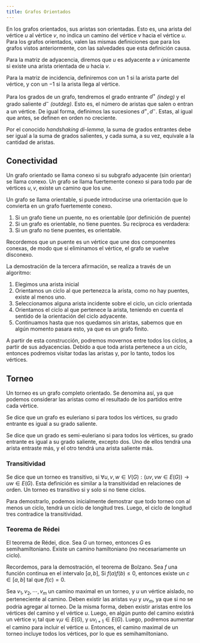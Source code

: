```yaml
---
title: Grafos Orientados
---
```


En los grafos orientados, sus aristas son orientadas. Esto es, una arista del vértice $u$ al vértice $v$, no indica un camino del vértice $v$ hacia el vértice $u$. Para los grafos orientados, valen las mismas definiciones que para los grafos vistos anteriormente, con las salvedades que esta definición causa.

Para la matriz de adyacencia, diremos que $u$ es adyacente a $v$ únicamente si existe una arista orientada de $u$ hacia $v$.

Para la matriz de incidencia, definiremos con un $1$ si la arista parte del vértice, y con un $-1$ si la arista llega al vértice.

Para los grados de un grafo, tendremos el grado entrante $d^+$ *(indeg)* y el grado saliente $d^-$ *(outdeg)*. Esto es, el número de aristas que salen o entran a un vértice. De igual forma, definimos las sucesiones $d^+, d^-$. Estas, al igual que antes, se definen en orden no creciente.

Por el conocido *handshaking di-lemma*, la suma de grados entrantes debe ser igual a la suma de grados salientes, y cada suma, a su vez, equivale a la cantidad de aristas.

## Conectividad

Un grafo orientado se llama conexo si su subgrafo adyacente (sin orientar) se llama conexo. Un grafo se llama fuertemente conexo si para todo par de vértices $u,v$, existe un camino que los une.

Un grafo se llama orientable, si puede introducirse una orientación que lo convierta en un grafo fuertemente conexo.

1. Si un grafo tiene un puente, no es orientable (por definición de puente)
2. Si un grafo es orientable, no tiene puentes. Su recíproca es verdadera:
3. Si un grafo no tiene puentes, es orientable.

Recordemos que un puente es un vértice que une dos componentes conexas, de modo que si eliminamos el vértice, el grafo se vuelve disconexo.

La demostración de la tercera afirmación, se realiza a través de un algoritmo:

1. Elegimos una arista inicial
2. Orientamos un ciclo al que pertenezca la arista, como no hay puentes, existe al menos uno.
3. Seleccionamos alguna arista incidente sobre el ciclo, un ciclo orientada
4. Orientamos el ciclo al que pertenece la arista, teniendo en cuenta el sentido de la orientación del ciclo adyacente.
5. Continuamos hasta que nos quedamos sin aristas, sabemos que en algún momento pasara esto, ya que es un grafo finito.

A partir de esta construcción, podremos movernos entre todos los ciclos, a partir de sus adyacencias. Debido a que toda arista pertenece a un ciclo, entonces podremos visitar todas las aristas y, por lo tanto, todos los vértices.

## Torneo

Un torneo es un grafo completo orientado. Se denomina así, ya que podemos considerar las aristas como el resultado de los partidos entre cada vértice.

Se dice que un grafo es euleriano si para todos los vértices, su grado entrante es igual a su grado saliente.

Se dice que un grado es semi-euleriano si para todos los vértices, su grado entrante es igual a su grado saliente, excepto dos. Uno de ellos tendrá una arista entraste más, y el otro tendrá una arista saliente más.

### Transitividad

Se dice que un torneo es transitivo, si $\forall u,v,w \in V(G): (uv, vw \in E(G)) \to uw \in E(G)$. Esta definición es similar a la transitividad en relaciones de orden. Un torneo es transitivo si y solo si no tiene ciclos.

Para demostrarlo, podemos inicialmente demostrar que todo torneo con al menos un ciclo, tendrá un ciclo de longitud tres. Luego, el ciclo de longitud tres contradice la transitividad.

### Teorema de Rédei

El teorema de Rédei, dice. Sea $G$ un torneo, entonces $G$ es semihamiltoniano. Existe un camino hamiltoniano (no necesariamente un ciclo).

Recordemos, para la demostración, el teorema de Bolzano. Sea $f$ una función continua en el intervalo $[a, b]$, Si $f(a)f(b) \leq 0$, entonces existe un $c \in [a,b]$ tal que $f(c) = 0$.

Sea $v_1, v_2, \cdots, v_m$ un camino maximal en un torneo, y $u$ un vértice aislado, no perteneciente al camino. Deben existir las aristas $v_1u$ y $uv_m$, ya que si no se podría agregar al torneo. De la misma forma, deben existir aristas entre los vértices del camino y el vértice $u$. Luego, en algún punto del camino existirá un vértice $v_i$ tal que $v_iu \in E(G)$, y $uv_{i+1} \in E(G)$. Luego, podremos aumentar el camino para incluir el vértice $u$. Entonces, el camino maximal de un torneo incluye todos los vértices, por lo que es semihamiltoniano.

